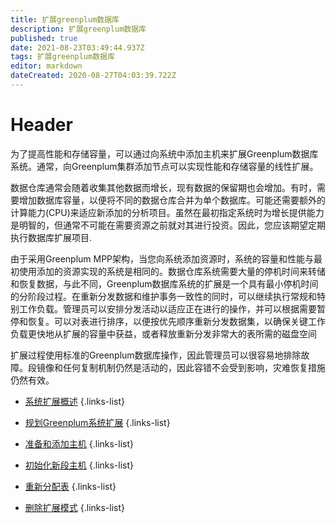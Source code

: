```yaml
---
title: 扩展greenplum数据库
description: 扩展greenplum数据库
published: true
date: 2021-08-23T03:49:44.937Z
tags: 扩展greenplum数据库
editor: markdown
dateCreated: 2020-08-27T04:03:39.722Z
---
```


# Header
为了提高性能和存储容量，可以通过向系统中添加主机来扩展Greenplum数据库系统。通常，向Greenplum集群添加节点可以实现性能和存储容量的线性扩展。


数据仓库通常会随着收集其他数据而增长，现有数据的保留期也会增加。有时，需要增加数据库容量，以便将不同的数据仓库合并为单个数据库。可能还需要额外的计算能力(CPU)来适应新添加的分析项目。虽然在最初指定系统时为增长提供能力是明智的，但通常不可能在需要资源之前就对其进行投资。因此，您应该期望定期执行数据库扩展项目.

由于采用Greenplum MPP架构，当您向系统添加资源时，系统的容量和性能与最初使用添加的资源实现的系统是相同的。数据仓库系统需要大量的停机时间来转储和恢复数据，与此不同，Greenplum数据库系统的扩展是一个具有最小停机时间的分阶段过程。在重新分发数据和维护事务一致性的同时，可以继续执行常规和特别工作负载。管理员可以安排分发活动以适应正在进行的操作，并可以根据需要暂停和恢复。可以对表进行排序，以便按优先顺序重新分发数据集，以确保关键工作负载更快地从扩展的容量中获益，或者释放重新分发非常大的表所需的磁盘空间

扩展过程使用标准的Greenplum数据库操作，因此管理员可以很容易地排除故障。段镜像和任何复制机制仍然是活动的，因此容错不会受到影响，灾难恢复措施仍然有效。



- [系统扩展概述](/zh/greenplum/系统管理/管理Greenplum系统/扩展greenplum数据库/系统扩展概述)
{.links-list}
- [规划Greenplum系统扩展](/zh/greenplum/系统管理/管理Greenplum系统/扩展greenplum数据库/规划Greenplum系统扩展)
{.links-list}

- [准备和添加主机](/zh/greenplum/系统管理/管理Greenplum系统/扩展greenplum数据库/准备和添加主机)
{.links-list}

- [初始化新段主机](/zh/greenplum/系统管理/管理Greenplum系统/扩展greenplum数据库/初始化新段主机)
{.links-list}

- [重新分配表](/zh/greenplum/系统管理/管理Greenplum系统/扩展greenplum数据库/重新分配表)
{.links-list}

- [删除扩展模式](/zh/greenplum/系统管理/管理Greenplum系统/扩展greenplum数据库/删除扩展模式)
{.links-list}
